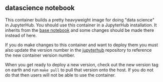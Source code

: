 ## datascience notebook

This container builds a pretty heavyweight image for doing "data science" in
JupyterHub. You should use this container in a JupyterHub installation. It
inherits from the [base notebook](https://github.com/uwcip/jupyterhub-base-notebook)
and some changes should be made there instead of here.

If you do make changes to this container and want to deploy them you must also
update the version number in the [jupyterhub](https://github.com/uwcip/jupyterhub)
repository to reference the new container version number.

When you get ready to deploy a new version, check out the new version tag on
earth and run `make pull` to pull that version onto the host. If you do not do
that then users will not be able to use the container.
